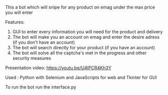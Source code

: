 This a bot which will snipe for any product on emag under the max price you will enter

Features:
1. GUI to enter every information you will need for the product and delivery 
2. The bot will make you an account on emag and enter the desire adress (if you don't have an account)
3. The bot will search directly for your product (if you have an account)
4. The bot will solve all the captcha's met in the progress and other security measures

Presentation video: https://youtu.be/U4IPCR4Kh3Y

Used : Python with Selenium and JavaScripts for web and Tkinter for GUI

To run the bot run the interface.py
